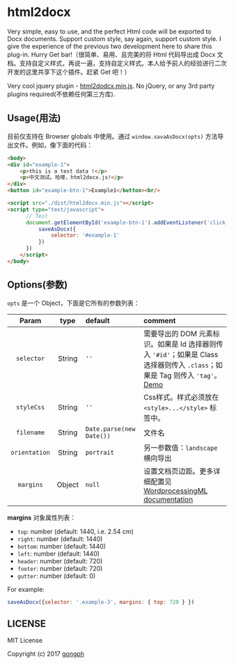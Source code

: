 # html2docx
Very simple, easy to use, and the perfect Html code will be exported to Docx documents. Support custom style, say again, support custom style. I give the experience of the previous two development here to share this plug-in. Hurry Get bar!（很简单、易用、且完美的将 Html 代码导出成 Docx 文档。支持自定义样式，再说一遍，支持自定义样式。本人给予前人的经验进行二次开发的这里共享下这个插件。赶紧 Get 吧！）

Very cool jquery plugin - [html2dodcx.min.js](https://github.com/gongph/html2docx/tree/master/dist). No jQuery, or any 3rd party plugins required(不依赖任何第三方库).

## Usage(用法)

目前仅支持在 Browser globals 中使用。通过 `window.savaAsDocx(opts)` 方法导出文件。例如，像下面的代码：
```html
<body>
<div id="example-1">
	<p>this is a test data !</p>
	<p>中文测试。哈喽，html2docx.js!</p>
</div>
<button id="example-btn-1">Example1</button><br/>

<script src="./dist/html2docx.min.js"></script>
<script type="text/javascript">
	  // Test
	  document.getElementById('example-btn-1').addEventListener('click', function(e){
		  saveAsDocx({
			  selector: '#example-1'
		  })
	  })
	</script>
</body>
```
## Options(参数)

`opts` 是一个 Object，下面是它所有的参数列表：

| Param | type | default | comment |
| :-----: | :-----: | :----- | :----- |
| `selector` | String | `''` | 需要导出的 DOM 元素标识。如果是 Id 选择器则传入 `'#id'`；如果是 Class 选择器则传入 `.class`；如果是 Tag 则传入 `'tag'`。[Demo](https://github.com/gongph/html2docx/blob/master/test/index.html) |
| `styleCss` | String | `''` | Css样式。样式必须放在 `<style>...</style>` 标签中。|
| `filename` | String | `Date.parse(new Date())` | 文件名 |
| `orientation` | String | `portrait` | 另一参数值：`landscape` 横向导出 |
| `margins` | Object | 	`null` | 设置文档页边距。更多详细配置见 [ WordprocessingML documentation](http://officeopenxml.com/WPSectionPgMar.php) |

**margins** 对象属性列表：

- `top`: number (default: 1440, i.e. 2.54 cm)
- `right`: number (default: 1440)
- `bottom`: number (default: 1440)
- `left`: number (default: 1440)
- `header`: number (default: 720)
- `footer`: number (default: 720)
- `gutter`: number (default: 0)

For example:
```js
saveAsDocx({selector: '.example-3', margins: { top: 720 } })
```


## LICENSE
MIT License

Copyright (c) 2017 [gongph](https://github.com/gongph)
